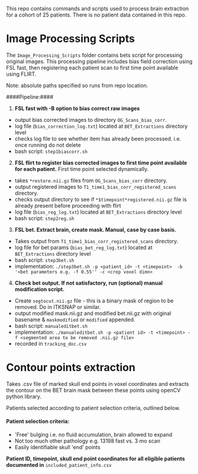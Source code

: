 This repo contains commands and scripts used to process brain extraction for a cohort of 25 patients. There is no patient data contained in this repo. 

# Image Processing Scripts #
The `Image_Processing_Scripts` folder contains bets script for processing original images. This processing pipeline includes bias field correction using FSL fast, then registering each patient scan to first time point available using FLIRT. 

Note: absolute paths specified so runs from repo location.


####Pipeline:####
1. **FSL fast with -B option to bias correct raw images**
- output bias corrected images to directory `OG_Scans_bias_corr`. 
- log file (`bias_correction_log.txt`) located at `BET_Extractions` directory level
- checks log file to see whether item has already been processed. i.e. once running do not delete
- bash script: `step1biascorr.sh`

2. **FSL flirt to register bias corrected images to first time point available for each patient.** First time point selected dynamically. 
- takes `*restore.nii.gz` files from `OG_Scans_bias_corr` directory. 
- output registered images to `T1_time1_bias_corr_registered_scans` directory.
- checks output directory to see if `*$timepoint*registered.nii.gz` file is already present before proceeding with flirt
- log file (`bias_reg_log.txt`) located at `BET_Extractions` directory level
- bash script: `step2reg.sh`

3. **FSL bet. Extract brain, create mask. Manual, case by case basis.** 
- Takes output from `T1_time1_bias_corr_registered_scans` directory.
- log file for bet params (`bias_bet_reg_log.txt`) located at `BET_Extractions` directory level
- bash script: `step3bet.sh`
- implementation: `./step3bet.sh -p <patient_id> -t <timepoint>  -b '<bet parameters e.g. -f 0.55'' -c <crop voxel dimn>`

4. **Check bet output. If not satisfactory, run (optional) manual modification script.**
- Create `segtocut.nii.gz` file - this is a binary mask of region to be removed. Do in ITKSNAP or similar.
- output modified mask.nii.gz and modified bet.nii.gz with original basename & `maskmodified` or `modified` appended.
- bash script: `manualeditbet.sh` 
- implementation: `./manualeditbet.sh -p <patient id> -t <timepoint> -f <segmented area to be removed .nii.gz file>`
- recorded in `tracking_doc.csv`


# Contour points extraction #
Takes .csv file of marked skull end points in voxel coordinates and extracts the contour on the BET brain mask between these points using openCV python library. 

Patients selected according to patient selection criteria, outlined below.

#### Patient selection criteria: ####
- 'Free' bulging i.e. no fluid accumulation, brain allowed to expand
- Not too much other pathology e.g. 13198 fast vs. 3 mo scan
- Easily identifiable skull 'end' points

**Patient ID, timepoint, skull end point coordinates for all eligible patients documented in** `included_patient_info.csv`








